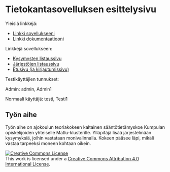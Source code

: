 # Tietokantasovelluksen esittelysivu

Yleisiä linkkejä:

* [Linkki sovellukseeni](http://maot.users.cs.helsinki.fi/tsoha)
* [Linkki dokumentaatiooni](https://github.com/jusmari/Tsoha-Bootstrap/blob/master/doc/dokumentaatio.pdf)

Linkkejä sovellukseen:

* [Kysymysten listaussivu](https://maot.users.cs.helsinki.fi/tsoha/questions)
* [Järjestöjen listaussivu](https://maot.users.cs.helsinki.fi/tsoha/organizations)
* [Etusivu (ja kirjautumissivu)](https://maot.users.cs.helsinki.fi/tsoha/)

Testikäyttäjien tunnukset:

Admin: admin, Admin1

Normaali käyttäjä: testi, Testi1

## Työn aihe

Työn aihe on ajokoulun teoriakokeen kaltainen sääntötietämyskoe Kumpulan opiskelijoiden yhteiselle Matlu-klusterille. 
Ylläpitäjä lisää järjestelmään kysymyksiä, joihin vastataan monivalinnalla. Kokeen pääsee läpi, mikäli vastaa tarpeeksi moneen kohtaan oikein.


<a rel="license" href="http://creativecommons.org/licenses/by/4.0/"><img alt="Creative Commons License" style="border-width:0" src="https://i.creativecommons.org/l/by/4.0/88x31.png" /></a><br />This work is licensed under a <a rel="license" href="http://creativecommons.org/licenses/by/4.0/">Creative Commons Attribution 4.0 International License</a>.
